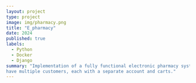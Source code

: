 ```yaml
---
layout: project
type: project
image: img/pharmacy.png
title: "E_pharmacy"
date: 2024
published: true
labels:
  - Python
  - Docker
  - Django
summary: "Implementation of a fully functional electronic pharmacy system with the ability to
have multiple customers, each with a separate account and carts."
---
```





